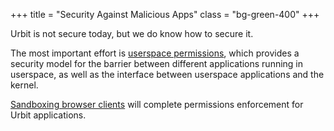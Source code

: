 +++
title = "Security Against Malicious Apps"
class = "bg-green-400"
+++

Urbit is not secure today, but we do know how to secure it.

The most important effort is [userspace permissions](/project/userspace-permissions), which provides a
security model for the barrier between different applications running in
userspace, as well as the interface between userspace applications and the
kernel.

[Sandboxing browser clients](/project/frontend-sandboxing) will complete permissions enforcement for Urbit applications.
